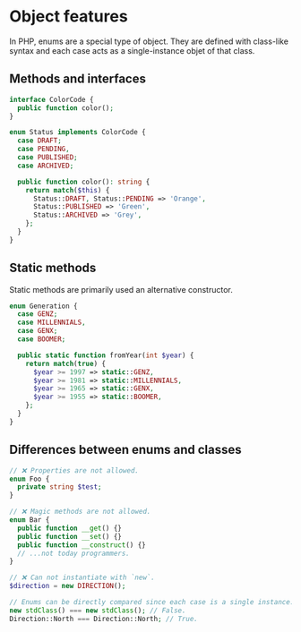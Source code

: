 # Object features

In PHP, enums are a special type of object. They are defined with class-like syntax and each case acts as a single-instance objet of that class.

## Methods and interfaces

```php
interface ColorCode {
  public function color();
}

enum Status implements ColorCode {
  case DRAFT;
  case PENDING,
  case PUBLISHED;
  case ARCHIVED;

  public function color(): string {
    return match($this) {
      Status::DRAFT, Status::PENDING => 'Orange',
      Status::PUBLISHED => 'Green',
      Status::ARCHIVED => 'Grey',
    };
  }
}
```

## Static methods

Static methods are primarily used an alternative constructor.

```php
enum Generation {
  case GENZ;
  case MILLENNIALS,
  case GENX;
  case BOOMER;

  public static function fromYear(int $year) {
    return match(true) {
      $year >= 1997 => static::GENZ,
      $year >= 1981 => static::MILLENNIALS,
      $year >= 1965 => static::GENX,
      $year >= 1955 => static::BOOMER,
    };
  }
}
```

## Differences between enums and classes

```php
// ❌ Properties are not allowed.
enum Foo {
  private string $test;
}

// ❌ Magic methods are not allowed.
enum Bar {
  public function __get() {}
  public function __set() {}
  public function __construct() {}
  // ...not today programmers.
}

// ❌ Can not instantiate with `new`.
$direction = new DIRECTION();

// Enums can be directly compared since each case is a single instance.
new stdClass() === new stdClass(); // False.
Direction::North === Direction::North; // True.
```
